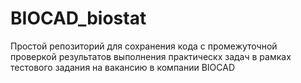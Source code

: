 # BIOCAD_biostat

Простой репозиторий для сохранения кода с промежуточной проверкой результатов выполнения практическх задач
в рамках тестового задания на вакансию в компании BIOCAD
